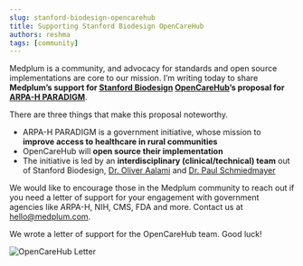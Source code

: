 ```yaml
---
slug: stanford-biodesign-opencarehub
title: Supporting Stanford Biodesign OpenCareHub
authors: reshma
tags: [community]
---
```


Medplum is a community, and advocacy for standards and open source implementations are core to our mission. I’m writing today to share **Medplum’s support for [Stanford Biodesign](https://biodesign.stanford.edu/) [OpenCareHub](https://opencarehub.com/)’s proposal for [ARPA-H PARADIGM](https://arpa-h.gov/research-and-funding/programs/paradigm)**.

<!-- truncate -->

There are three things that make this proposal noteworthy.

- ARPA-H PARADIGM is a government initiative, whose mission to **improve access to healthcare in rural communities**
- OpenCareHub will **open source their implementation**
- The initiative is led by an **interdisciplinary (clinical/technical) team** out of Stanford Biodesign, [Dr. Oliver Aalami](https://profiles.stanford.edu/oliver-aalami) and [Dr. Paul Schmiedmayer](https://profiles.stanford.edu/schmiedmayer)

We would like to encourage those in the Medplum community to reach out if you need a letter of support for your engagement with government agencies like ARPA-H, NIH, CMS, FDA and more. Contact us at hello@medplum.com.

We wrote a letter of support for the OpenCareHub team. Good luck!

![OpenCareHub Letter](/img/blog/opencarehub-support-letter.png)
